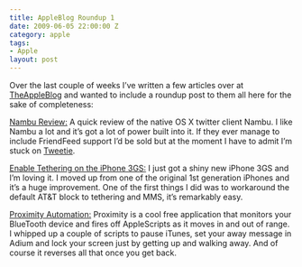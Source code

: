 ```yaml
---
title: AppleBlog Roundup 1
date: 2009-06-05 22:00:00 Z
category: apple
tags:
- Apple
layout: post
---
```



Over the last couple of weeks I’ve written a few articles over at <a href="http://theappleblog.com/author/bryanschuetz/">TheAppleBlog</a> and wanted to include a roundup post to them all here for the sake of completeness:

<a href="http://theappleblog.com/2009/06/23/nambu-solves-twitter-clutter/">Nambu Review:</a> A quick review of the native OS X twitter client Nambu.  I like Nambu a lot and it’s got a lot of power built into it. If they ever manage to include FriendFeed support I’d be sold but at the moment I have to admit I’m stuck on <a href="http://www.atebits.com/tweetie-mac/">Tweetie</a>.

<a href="http://theappleblog.com/2009/06/22/iphone-3g-s-enable-tethering/">Enable Tethering on the iPhone 3GS:</a> I just got a shiny new iPhone 3GS and I’m loving it. I moved up from one of the original 1st generation iPhones and it’s a huge improvement. One of the first things I did was to workaround the default AT&amp;T block to tethering and MMS, it’s remarkably easy.

<a href="http://theappleblog.com/2009/06/11/how-to-proximity-automation/">Proximity Automation:</a> Proximity is a cool free application that monitors your BlueTooth device and fires off AppleScripts as it moves in and out of range. I whipped up a couple of scripts to pause iTunes, set your away message in Adium and lock your screen just by getting up and walking away. And of course it reverses all that once you get back.


